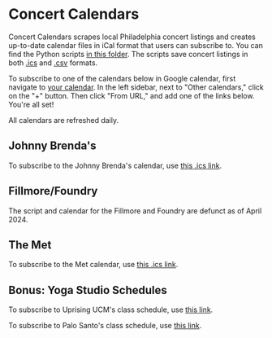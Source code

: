 # Concert Calendars
 
Concert Calendars scrapes local Philadelphia concert listings and creates up-to-date calendar files in iCal format that users can subscribe to. You can find the Python scripts [in this folder](https://github.com/amandakreider/Concert-Calendars/blob/main/scripts). The scripts save concert listings in both [.ics](https://github.com/amandakreider/Concert-Calendars/blob/main/calendars/) and [.csv](https://github.com/amandakreider/Concert-Calendars/tree/main/csv) formats.

To subscribe to one of the calendars below in Google calendar, first navigate to <a target="_blank" href="https://calendar.google.com">your calendar</a>. In the left sidebar, next to "Other calendars," click on the "+" button. Then click "From URL," and add one of the links below. You're all set! 

All calendars are refreshed daily.

## Johnny Brenda's

To subscribe to the Johnny Brenda's calendar, use [this .ics link](https://raw.githubusercontent.com/amandakreider/Concert-Calendars/main/calendars/jbs_events.ics). 

## Fillmore/Foundry

The script and calendar for the Fillmore and Foundry are defunct as of April 2024.

## The Met

To subscribe to the Met calendar, use [this .ics link](https://raw.githubusercontent.com/amandakreider/Concert-Calendars/main/calendars/met_events.ics). 

## Bonus: Yoga Studio Schedules

To subscribe to Uprising UCM's class schedule, use [this link](https://raw.githubusercontent.com/amandakreider/Concert-Calendars/main/calendars/uprising_classes.ics). 

To subscribe to Palo Santo's class schedule, use [this link](https://raw.githubusercontent.com/amandakreider/Concert-Calendars/main/calendars/palo_santo_classes.ics).


